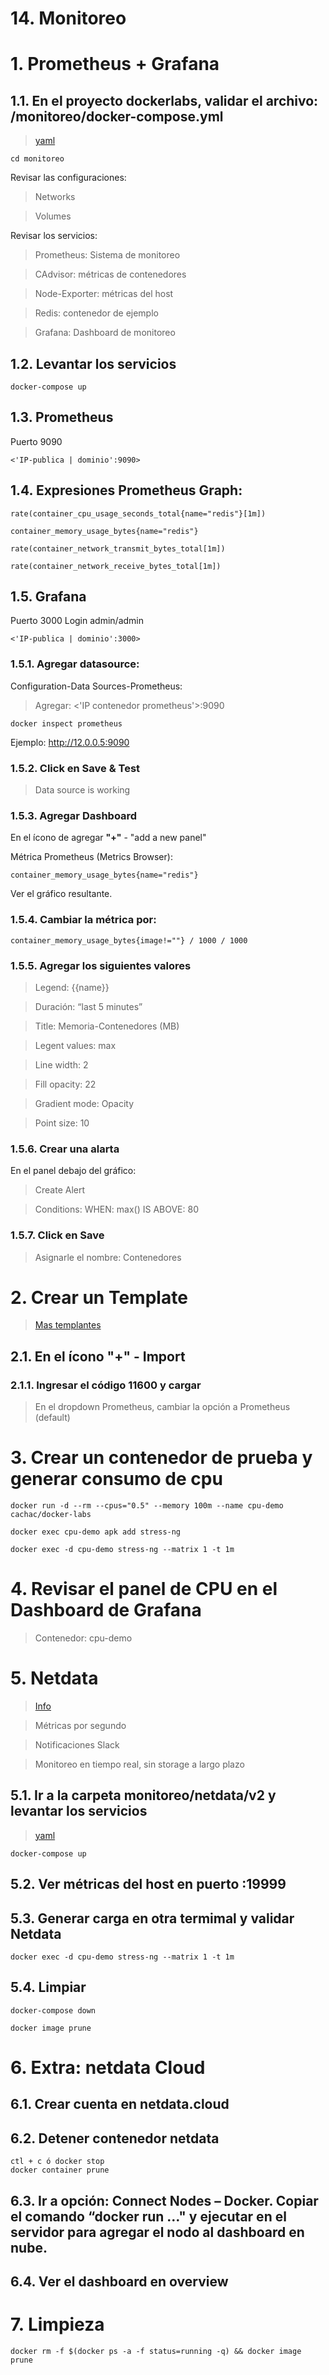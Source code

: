 # 14. Monitoreo <!-- omit in TOC -->

# 1. Prometheus + Grafana
## 1.1. En el proyecto dockerlabs, validar el archivo: /monitoreo/docker-compose.yml
>[yaml](/monitoreo/docker-compose.yml)

```vim
cd monitoreo
```

Revisar las configuraciones:

> Networks

> Volumes

Revisar los servicios:

> Prometheus: Sistema de monitoreo

> CAdvisor: métricas de contenedores

> Node-Exporter: métricas del host

> Redis: contenedor de ejemplo

> Grafana: Dashboard de monitoreo

## 1.2. Levantar los servicios
```vim
docker-compose up
```

## 1.3. Prometheus
Puerto 9090
```
<'IP-publica | dominio':9090>
```

## 1.4. Expresiones Prometheus Graph:
```vim
rate(container_cpu_usage_seconds_total{name="redis"}[1m])

container_memory_usage_bytes{name="redis"}

rate(container_network_transmit_bytes_total[1m])

rate(container_network_receive_bytes_total[1m])

```

## 1.5. Grafana
Puerto 3000
Login admin/admin
```
<'IP-publica | dominio':3000>
```

### 1.5.1. Agregar datasource:

Configuration-Data Sources-Prometheus:
> Agregar: <'IP contenedor prometheus'>:9090

```vim
docker inspect prometheus
```
Ejemplo: http://12.0.0.5:9090

### 1.5.2. Click en Save & Test
> Data source is working


### 1.5.3. Agregar Dashboard
En el ícono de agregar **"+"** - "add a new panel"

Métrica Prometheus (Metrics Browser):
```vim
container_memory_usage_bytes{name="redis"}
```
Ver el gráfico resultante.

### 1.5.4. Cambiar la métrica por:
```vim
container_memory_usage_bytes{image!=""} / 1000 / 1000
```

### 1.5.5. Agregar los siguientes valores

> Legend: {{name}}

> Duración: “last 5 minutes”

> Title: Memoria-Contenedores (MB)

> Legent values: max

> Line width: 2

> Fill opacity: 22

> Gradient mode: Opacity

> Point size: 10

### 1.5.6. Crear una alarta

En el panel debajo del gráfico:

> Create Alert

> Conditions: WHEN: max() IS ABOVE: 80

### 1.5.7. Click en Save

> Asignarle el nombre: Contenedores

# 2. Crear un Template

> [Mas templantes](https://grafana.com/grafana/dashboards/)

## 2.1. En el ícono **"+"** - Import
### 2.1.1. Ingresar el código 11600 y cargar
> En el dropdown Prometheus, cambiar la opción a Prometheus (default)


# 3. Crear un contenedor de prueba y generar consumo de cpu
```vim
docker run -d --rm --cpus="0.5" --memory 100m --name cpu-demo cachac/docker-labs

docker exec cpu-demo apk add stress-ng

docker exec -d cpu-demo stress-ng --matrix 1 -t 1m
```

# 4. Revisar el panel de CPU en el Dashboard de Grafana
> Contenedor: cpu-demo

# 5. Netdata
> [Info](https://learn.netdata.cloud/docs/)

> Métricas por segundo

> Notificaciones Slack

> Monitoreo en tiempo real, sin storage a largo plazo
## 5.1. Ir a la carpeta monitoreo/netdata/v2 y levantar los servicios
> [yaml](./monitore/../monitoreo/netdata/v2/docker-compose.yml)
```vim
docker-compose up
```

## 5.2. Ver métricas del host en puerto :19999
## 5.3. Generar carga en otra termimal y validar Netdata
```vim
docker exec -d cpu-demo stress-ng --matrix 1 -t 1m
```

## 5.4. Limpiar
```vim
docker-compose down

docker image prune
```

# 6. Extra: netdata Cloud

## 6.1. Crear cuenta en netdata.cloud

## 6.2. Detener contenedor netdata
```vim
ctl + c ó docker stop
docker container prune
```
## 6.3. Ir a opción: Connect Nodes – Docker. Copiar el comando “docker run …" y ejecutar en el servidor para agregar el nodo al dashboard en nube.

## 6.4. Ver el dashboard en overview

# 7. Limpieza
```vim
docker rm -f $(docker ps -a -f status=running -q) && docker image prune
```
